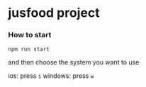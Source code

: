 # jusfood project

### How to start

```
npm run start
```

and then choose the system you want to use

ios: press `i`
windows: press `w`
